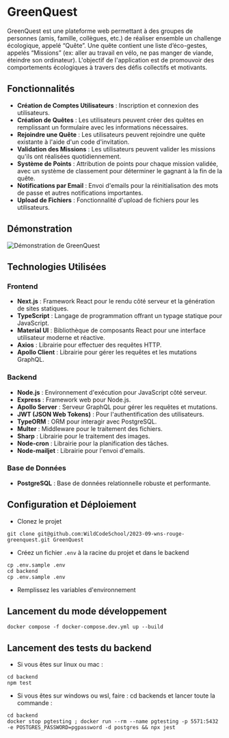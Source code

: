 # GreenQuest

GreenQuest est une plateforme web permettant à des groupes de personnes (amis, famille, collègues, etc.) de réaliser ensemble un challenge écologique, appelé “Quête”. Une quête contient une liste d’éco-gestes, appelés “Missions” (ex: aller au travail en vélo, ne pas manger de viande, éteindre son ordinateur). L'objectif de l'application est de promouvoir des comportements écologiques à travers des défis collectifs et motivants.

## Fonctionnalités

- **Création de Comptes Utilisateurs** : Inscription et connexion des utilisateurs.
- **Création de Quêtes** : Les utilisateurs peuvent créer des quêtes en remplissant un formulaire avec les informations nécessaires.
- **Rejoindre une Quête** : Les utilisateurs peuvent rejoindre une quête existante à l'aide d'un code d'invitation.
- **Validation des Missions** : Les utilisateurs peuvent valider les missions qu'ils ont réalisées quotidiennement.
- **Système de Points** : Attribution de points pour chaque mission validée, avec un système de classement pour déterminer le gagnant à la fin de la quête.
- **Notifications par Email** : Envoi d'emails pour la réinitialisation des mots de passe et autres notifications importantes.
- **Upload de Fichiers** : Fonctionnalité d'upload de fichiers pour les utilisateurs.

## Démonstration

![Démonstration de GreenQuest](frontend/public/images/parcours-creation-quete.gif)

## Technologies Utilisées

### Frontend

- **Next.js** : Framework React pour le rendu côté serveur et la génération de sites statiques.
- **TypeScript** : Langage de programmation offrant un typage statique pour JavaScript.
- **Material UI** : Bibliothèque de composants React pour une interface utilisateur moderne et réactive.
- **Axios** : Librairie pour effectuer des requêtes HTTP.
- **Apollo Client** : Librairie pour gérer les requêtes et les mutations GraphQL.

### Backend

- **Node.js** : Environnement d'exécution pour JavaScript côté serveur.
- **Express** : Framework web pour Node.js.
- **Apollo Server** : Serveur GraphQL pour gérer les requêtes et mutations.
- **JWT (JSON Web Tokens)** : Pour l'authentification des utilisateurs.
- **TypeORM** : ORM pour interagir avec PostgreSQL.
- **Multer** : Middleware pour le traitement des fichiers.
- **Sharp** : Librairie pour le traitement des images.
- **Node-cron** : Librairie pour la planification des tâches.
- **Node-mailjet** : Librairie pour l'envoi d'emails.

### Base de Données

- **PostgreSQL** : Base de données relationnelle robuste et performante.

## Configuration et Déploiement

- Clonez le projet

```shell
git clone git@github.com:WildCodeSchool/2023-09-wns-rouge-greenquest.git GreenQuest
```

- Créez un fichier `.env` à la racine du projet et dans le backend

```shell
cp .env.sample .env
cd backend
cp .env.sample .env
```

- Remplissez les variables d'environnement

## Lancement du mode développement

```shell
docker compose -f docker-compose.dev.yml up --build
```

## Lancement des tests du backend

- Si vous êtes sur linux ou mac :

```shell
cd backend
npm test
```

- Si vous êtes sur windows ou wsl, faire : cd backends et lancer toute la commande :

```wsl
cd backend
docker stop pgtesting ; docker run --rm --name pgtesting -p 5571:5432 -e POSTGRES_PASSWORD=pgpassword -d postgres && npx jest
```
